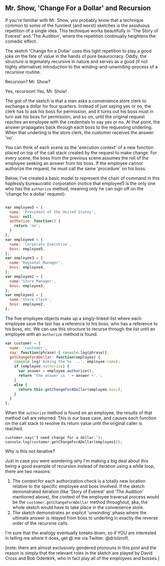 ## Mr. Show, 'Change For a Dollar' and Recursion

If you're familiar with Mr. Show, you probably know that a technique common to some of the funniest (and worst) sketches is the assiduous repetition of a single idea. This technique works beautifully in 'The Story of Everest' and 'The Audition', where the repetition continually heightens the comedic effect.

The sketch 'Change for a Dollar' uses this tight repetition to play a good joke on the fate of value in the hands of pure beaurocracy. Oddly, the structure is legimately recursive in nature and serves as a good (if not highly alternative) introduction to the winding-and-unwinding-process of a recursive routine.

Recursion? Mr. Show?

Yes, recursion! Yes, Mr. Show!

The gist of the sketch is that a man asks a convenience store clerk to exchange a dollar for four quarters. Instead of just saying yes or no, the clerk has to ask his boss for permission, and it turns out his boss must in turn ask *his* boss for permission, and so on, until the original request reaches an employee with the credentials to say yes or no. At that point, the answer propagates back through each boss to the requesting underling. When that underling is the store clerk, the customer receives the answer: 'no'.
 
You can think of each scene as the 'execution context' of a new function placed on top of the call stack created by the request to make change. For every scene, the boss from the previous scene assumes the roll of the employee seeking an answer from his boss. If the employee cannot authorize the request, he must call the same 'procedure' on his boss.      

Below, I've created a basic model to represent the chain of command in this haplessly bureaucratic corporation (notice that employee5 is the only one who has the `authorize` method, meaning only he can sign off on the 'change for a dollar' request): 

````javascript

var employee5 = {
  name: 'President of the United States',
  boss: null,
  authorize: function() {
    return 'no';
  }
};
var employee4 = {
  name: 'Corporate Executive',
  boss: employee5,
};
var employee3 = {
  name:'Regional Manager',
  boss: employee4,
};
var employee2 = {
  name:'Store Manager',
  boss: employee3,
};
var employee1 = {
  name:'Store Clerk',
  boss: employee2,
};

````

The five employee objects make up a singly-linked-list where each employee save the last has a reference to his boss, who has a reference to his boss, etc. We can use this structure to recurse through the list until an employee with an `authorize` method is found.

````javascript
var customer = {
  name: 'customer',
  say: function(phrase) { console.log(phrase)},
  getChangeForADollar: function(employee) {
    console.log('Asking the %s ...', employee.name);
    if (employee.authorize) {
      var answer = employee.authorize();
      return 'the answer is ' + answer +'.'; 
    }
    else {
      return this.getChangeForADollar(employee.boss);
    }
  }
};
````

When the `authorize` method is found on an employee, the results of that method call are returned. This is our base case, and causes each function on the call stack to resolve its return value until the original caller is reached. 

````
customer.say('I need change for a dollar.');
console.log(customer.getChangeForADollar(employee1));
````

Why is this not iterative?

Just in case you were wondering why I'm making a big deal about this being a good example of recursion instead of iteration using a while loop, there are two reasons:

  1. The context for each authorization check is a totally new location relative to the specific employee and boss involved. If the sketch demonstrated iteration (like 'Story of Everest' and 'The Audition' mentioned above), the context of the employee traversal process would be the `customer.getChangeForADollar` method throughout, aka, the whole sketch would have to take place in the convenience store. 
  2. The sketch demonstrates an explicit 'unwinding' phase where the ultimate answer is relayed from boss to underling in exactly the reverse order of the recursive calls. 


I'm sure that the analogy eventually breaks down, so if YOU are interested in telling me where it does, get @ me via Twitter: @drlolzrofl.

[note: there are almost exclusively gendered pronouns in this post and the reason is simply that the relevant roles in the sketch are played by David Cross and Bob Odenkirk, who in fact play all of the employees and bosses.]

